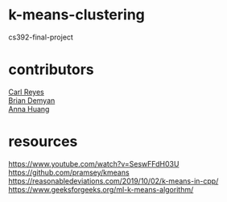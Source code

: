 # k-means-clustering
cs392-final-project

# contributors
[Carl Reyes](https://github.com/reyesc02)\
[Brian Demyan](https://github.com/elon-shmusk)\
[Anna Huang](https://github.com/anna-huang17)

# resources
https://www.youtube.com/watch?v=SeswFFdH03U \
https://github.com/pramsey/kmeans \
https://reasonabledeviations.com/2019/10/02/k-means-in-cpp/ \
https://www.geeksforgeeks.org/ml-k-means-algorithm/
